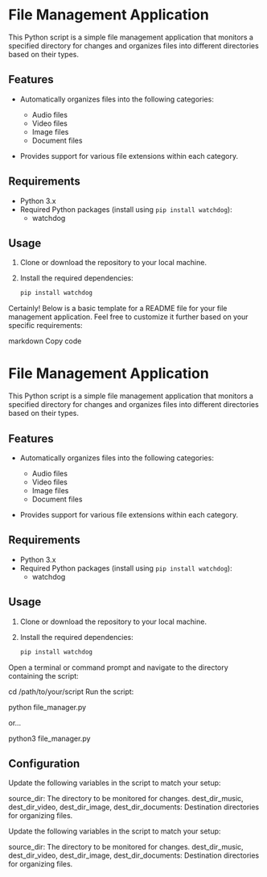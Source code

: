 # File Management Application

This Python script is a simple file management application that monitors a specified directory for changes and organizes files into different directories based on their types.

## Features

- Automatically organizes files into the following categories:
  - Audio files
  - Video files
  - Image files
  - Document files

- Provides support for various file extensions within each category.

## Requirements

- Python 3.x
- Required Python packages (install using `pip install watchdog`):
  - watchdog

## Usage

1. Clone or download the repository to your local machine.

2. Install the required dependencies:

   ```bash
   pip install watchdog

   
Certainly! Below is a basic template for a README file for your file management application. Feel free to customize it further based on your specific requirements:

markdown
Copy code
# File Management Application

This Python script is a simple file management application that monitors a specified directory for changes and organizes files into different directories based on their types.

## Features

- Automatically organizes files into the following categories:
  - Audio files
  - Video files
  - Image files
  - Document files

- Provides support for various file extensions within each category.

## Requirements

- Python 3.x
- Required Python packages (install using `pip install watchdog`):
  - watchdog

## Usage

1. Clone or download the repository to your local machine.

2. Install the required dependencies:

   ```bash
   pip install watchdog
Open a terminal or command prompt and navigate to the directory containing the script:
    


cd /path/to/your/script
Run the script:
    
python file_manager.py

or...

python3 file_manager.py

## Configuration

Update the following variables in the script to match your setup:

source_dir: The directory to be monitored for changes.
dest_dir_music, dest_dir_video, dest_dir_image, dest_dir_documents: Destination directories for organizing files.

Update the following variables in the script to match your setup:

source_dir: The directory to be monitored for changes.
dest_dir_music, dest_dir_video, dest_dir_image, dest_dir_documents: Destination directories for organizing files.


